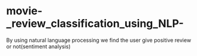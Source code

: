 # movie-_review_classification_using_NLP-
By using natural language processing we find the user give positive review or not(sentiment analysis)
